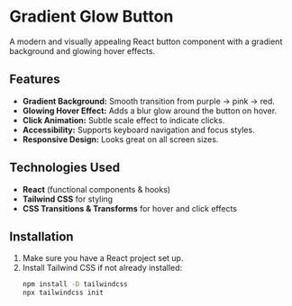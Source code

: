 # Gradient Glow Button

A modern and visually appealing React button component with a gradient background and glowing hover effects.

## Features
- **Gradient Background:** Smooth transition from purple → pink → red.
- **Glowing Hover Effect:** Adds a blur glow around the button on hover.
- **Click Animation:** Subtle scale effect to indicate clicks.
- **Accessibility:** Supports keyboard navigation and focus styles.
- **Responsive Design:** Looks great on all screen sizes.

## Technologies Used
- **React** (functional components & hooks)
- **Tailwind CSS** for styling
- **CSS Transitions & Transforms** for hover and click effects

## Installation
1. Make sure you have a React project set up.
2. Install Tailwind CSS if not already installed:  
   ```bash
   npm install -D tailwindcss
   npx tailwindcss init
